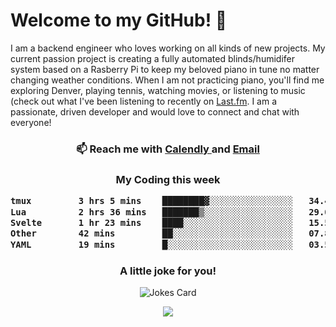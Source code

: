 <h1> Welcome to my GitHub! 👋 </h1>


  I am a backend engineer who loves working on all kinds of new projects. My current passion project is creating a fully automated blinds/humidifer system based on a Rasberry Pi to keep my beloved piano in tune no matter changing weather conditions. When I am not practicing piano, you'll find me exploring Denver, playing tennis, watching movies, or listening to music (check out what I've been listening to recently on [Last.fm](https://www.last.fm/user/mballa000). I am a passionate, driven developer and would love to connect and chat with everyone!

<h3 align = "center"> 📫 Reach me with <a href = "https://calendly.com/msbrandt00/30min"> Calendly </a> and <a href="mailto:msbrandt00@gmail.com">Email</a> 
 </h3>


 
<div align = "center"
[![Anurag's GitHub stats](https://github-readme-stats.vercel.app/api?username=mbrandt00)](https://github.com/anuraghazra/github-readme-stats)
          </div>
<h3 align="center">
  My Coding this week
<!--START_SECTION:waka-->

```txt
tmux         3 hrs 5 mins    ████████▓░░░░░░░░░░░░░░░░   34.40 %
Lua          2 hrs 36 mins   ███████▒░░░░░░░░░░░░░░░░░   29.03 %
Svelte       1 hr 23 mins    ████░░░░░░░░░░░░░░░░░░░░░   15.53 %
Other        42 mins         ██░░░░░░░░░░░░░░░░░░░░░░░   07.84 %
YAML         19 mins         █░░░░░░░░░░░░░░░░░░░░░░░░   03.56 %
```

<!--END_SECTION:waka-->

### A little joke for you!

![Jokes Card](https://readme-jokes.vercel.app/api?hideBorder)

<a href="https://www.linkedin.com/in/mbrandt00/"><img src="https://img.shields.io/badge/linkedin-%230077B5.svg?&style=for-the-badge&logo=linkedin&logoColor=white" /></a>
